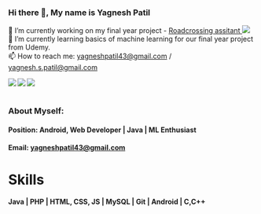 ### Hi there 👋, My name is Yagnesh Patil

🔭 I’m currently working on my final year project - <a href=https://yagnesh45.github.io/roadcrossing_website> Roadcrossing assitant <img src="https://img.icons8.com/material-rounded/15/000000/external-link.png"/></a> <br/>
🌱 I’m currently learning basics of machine learning for our final year project from Udemy. <br/>
📫 How to reach me: yagneshpatil43@gmail.com / yagnesh.s.patil@gmail.com <br/>

<a href=https://www.facebook.com/yagnesh.patil.2311> <img align="left" src="https://img.icons8.com/color/48/000000/facebook-new.png"></img></a>
<a href=http://linkedin.com/in/yagnesh45 > <img src="https://img.icons8.com/color/48/000000/linkedin-circled.png"/></a>
<a href=https://www.instagram.com/yagnesh_patil > <img align="left" src="https://img.icons8.com/color/48/000000/instagram-new.png"></img></a> <br/> <br/>

### About Myself:

#### Position: Android, Web Developer | Java | ML Enthusiast

#### Email: yagneshpatil43@gmail.com

# Skills

<h4> Java | PHP | HTML, CSS, JS | MySQL | Git | Android | C,C++ </h4>
